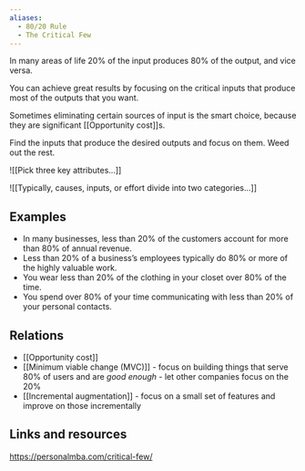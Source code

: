 ```yaml
---
aliases:
  - 80/20 Rule
  - The Critical Few
---
```


In many areas of life 20% of the input produces 80% of the output, and vice versa.

You can achieve great results by focusing on the critical inputs that produce most of the outputs that you want.

Sometimes eliminating certain sources of input is the smart choice, because they are significant [[Opportunity cost]]s.

Find the inputs that produce the desired outputs and focus on them. Weed out the rest.

![[Pick three key attributes...]]

![[Typically, causes, inputs, or effort divide into two categories...]]

## Examples

- In many businesses, less than 20% of the customers account for more than 80% of annual revenue.
- Less than 20% of a business’s employees typically do 80% or more of the highly valuable work.
- You wear less than 20% of the clothing in your closet over 80% of the time.
- You spend over 80% of your time communicating with less than 20% of your personal contacts.

## Relations
- [[Opportunity cost]]
- [[Minimum viable change (MVC)]] - focus on building things that serve 80% of users and are *good enough* - let other companies focus on the 20%
- [[Incremental augmentation]] - focus on a small set of features and improve on those incrementally

## Links and resources 

https://personalmba.com/critical-few/